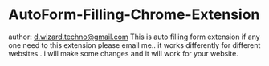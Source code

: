 # AutoForm-Filling-Chrome-Extension
author: d.wizard.techno@gmail.com
This is auto filling form extension if any one need to this extension please email me..
it works differently for different websites.. i will make some changes and it will work for your website.
